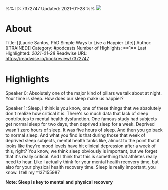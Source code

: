 %%
ID: 7372747
Updated: 2021-01-28
%%
![](https://image.simplecastcdn.com/images/686e9f56-c788-4cc2-a3e7-2811bebe5198/fc2f8097-29f6-446d-9a6c-42e45a360d46/3000x3000/trained-cover-ryan.jpg?aid=rss_feed)

# About
Title: [[Laurie Santos, PhD  Simple Ways to Live a Happier Life]]
Author: [[TRAINED]]
Category: #podcasts
Number of Highlights: ==1==
Last Highlighted: *2021-01-28*
Readwise URL: https://readwise.io/bookreview/7372747

# Highlights 
Speaker 0: Absolutely one of the major kind of pillars we talk about at night. Your time is sleep. How does our sleep make us happier? 

Speaker 1: Sleep, I think is you know, one of these things that we absolutely don't realize how critical it is. There's so much data that lack of sleep contributes to mental health dysfunction. One famous study had subjects get normal sleep for two days, then deprived sleep for a week. Deprived wasn't zero hours of sleep. It was five hours of sleep. And then you go back to normal sleep. And what you find is that during those that week of deprived sleep subjects, mental health tanks like, almost to the point that it looks like they're mood levels have hit clinical depression after a week of this, right? You know, we think sleep obviously is important, but we forget that it's really critical. And I think that this is something that athletes really need to hear. Like I actually think for your mental health recovery time, but also for your physical health recovery time. Sleep is really important, you know. I tell my  ^137155987

**Note: Sleep is key to mental and physical recovery**

